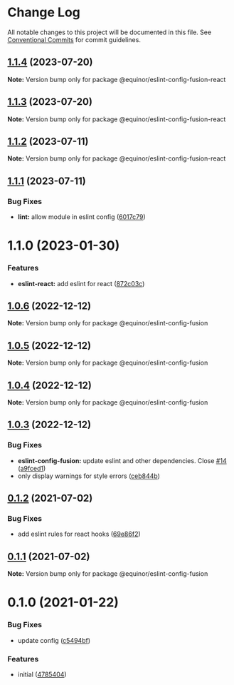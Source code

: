 # Change Log

All notable changes to this project will be documented in this file.
See [Conventional Commits](https://conventionalcommits.org) for commit guidelines.

## [1.1.4](https://github.com/equinor/fusion-core/compare/@equinor/eslint-config-fusion-react@1.1.3...@equinor/eslint-config-fusion-react@1.1.4) (2023-07-20)

**Note:** Version bump only for package @equinor/eslint-config-fusion-react





## [1.1.3](https://github.com/equinor/fusion-core/compare/@equinor/eslint-config-fusion-react@1.1.2...@equinor/eslint-config-fusion-react@1.1.3) (2023-07-20)

**Note:** Version bump only for package @equinor/eslint-config-fusion-react





## [1.1.2](https://github.com/equinor/fusion-core/compare/@equinor/eslint-config-fusion-react@1.1.1...@equinor/eslint-config-fusion-react@1.1.2) (2023-07-11)

**Note:** Version bump only for package @equinor/eslint-config-fusion-react

## [1.1.1](https://github.com/equinor/fusion-core/compare/@equinor/eslint-config-fusion-react@1.1.0...@equinor/eslint-config-fusion-react@1.1.1) (2023-07-11)

### Bug Fixes

- **lint:** allow module in eslint config ([6017c79](https://github.com/equinor/fusion-core/commit/6017c79c794815730972022389b2d2cee61f27f6))

# 1.1.0 (2023-01-30)

### Features

- **eslint-react:** add eslint for react ([872c03c](https://github.com/equinor/fusion-core/commit/872c03c17e707d9f47e8704bb8a0fee8b67394bc))

## [1.0.6](https://github.com/equinor/fusion-core/compare/@equinor/eslint-config-fusion@1.0.4...@equinor/eslint-config-fusion@1.0.6) (2022-12-12)

**Note:** Version bump only for package @equinor/eslint-config-fusion

## [1.0.5](https://github.com/equinor/fusion-core/compare/@equinor/eslint-config-fusion@1.0.4...@equinor/eslint-config-fusion@1.0.5) (2022-12-12)

**Note:** Version bump only for package @equinor/eslint-config-fusion

## [1.0.4](https://github.com/equinor/fusion-core/compare/@equinor/eslint-config-fusion@1.0.3...@equinor/eslint-config-fusion@1.0.4) (2022-12-12)

**Note:** Version bump only for package @equinor/eslint-config-fusion

## [1.0.3](https://github.com/equinor/fusion-core/compare/@equinor/eslint-config-fusion@0.1.2...@equinor/eslint-config-fusion@1.0.3) (2022-12-12)

### Bug Fixes

- **eslint-config-fusion:** update eslint and other dependencies. Close [#14](https://github.com/equinor/fusion-core/issues/14) ([a9fced1](https://github.com/equinor/fusion-core/commit/a9fced131029af380f9772c2c192c23ff5052e1c))
- only display warnings for style errors ([ceb844b](https://github.com/equinor/fusion-core/commit/ceb844b5b82376bfbd596b74ba2910d7c0419f65))

## [0.1.2](https://github.com/equinor/fusion-core/compare/@equinor/eslint-config-fusion@0.1.1...@equinor/eslint-config-fusion@0.1.2) (2021-07-02)

### Bug Fixes

- add eslint rules for react hooks ([69e86f2](https://github.com/equinor/fusion-core/commit/69e86f2bf70b5e8d1c1c7f337e8ab53693fabb7c))

## [0.1.1](https://github.com/equinor/fusion-core/compare/@equinor/eslint-config-fusion@0.1.0...@equinor/eslint-config-fusion@0.1.1) (2021-07-02)

**Note:** Version bump only for package @equinor/eslint-config-fusion

# 0.1.0 (2021-01-22)

### Bug Fixes

- update config ([c5494bf](https://github.com/equinor/fusion-core/commit/c5494bf7751c143bbedda8c5166693e96ada3027))

### Features

- initial ([4785404](https://github.com/equinor/fusion-core/commit/47854046f9025389399f1761962d32a2c00dd35b))
